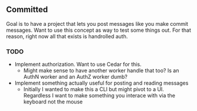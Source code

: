 ## Committed

Goal is to have a project that lets you post messages like you make 
commit messages. Want to use this concept as way to test some things out.
For that reason, right now all that exists is handrolled auth.


### TODO
* Implement authorization. Want to use Cedar for this. 
    * Might make sense to have another worker handle that too? Is an AuthN worker and an AuthZ worker dumb? 
* Implement something actually useful for posting and reading messages
    * Initially I wanted to make this a CLI but might pivot to a UI. Regardless I want to make something you interace with via the keyboard not the mouse
